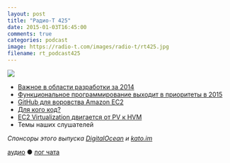 ```yaml
---
layout: post
title: "Радио-Т 425"
date: 2015-01-03T16:45:00
comments: true
categories: podcast
image: https://radio-t.com/images/radio-t/rt425.jpg
filename: rt_podcast425
---
```

![](https://radio-t.com/images/radio-t/rt425.jpg)

* [Важное в области разработки за 2014](http://marxsoftware.blogspot.com/2014/12/big-news-2014.html)
* [Функциональное программирование выходит в приоритеты в 2015](http://prsm.tc/Bhgj9R)
* [GitHub для воровства Amazon EC2](http://it.slashdot.org/story/15/01/02/2342228/bots-scanning-github-to-steal-amazon-ec2-keys)
* [Для кого код?](http://prsm.tc/RMqVD7)
* [EC2 Virtualization двигается от PV к HVM](http://prsm.tc/z7iEU6)
* Темы наших слушателей

_Спонсоры этого выпуска [DigitalOcean](https://www.digitalocean.com) и [kato.im](https://kato.im)_

[аудио](http://cdn.radio-t.com/rt_podcast425.mp3) ● [лог чата](http://chat.radio-t.com/logs/radio-t-425.html)
<audio src="http://cdn.radio-t.com/rt_podcast425.mp3" preload="none"></audio>
